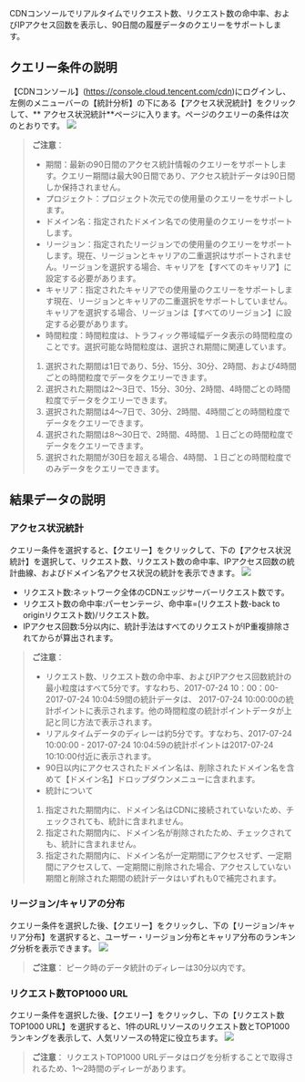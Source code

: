 CDNコンソールでリアルタイムでリクエスト数、リクエスト数の命中率、およびIPアクセス回数を表示し、90日間の履歴データのクエリーをサポートします。

## クエリー条件の説明

【CDNコンソール】(https://console.cloud.tencent.com/cdn)にログインし、左側のメニューバーの【統計分析】の下にある【アクセス状況統計】をクリックして、** アクセス状況統計**ページに入ります。ページのクエリーの条件は次のとおりです。
![](https://main.qcloudimg.com/raw/77bc42af5f52359996123568c213c43b.png)

> **ご注意**：
>
> + 期間：最新の90日間のアクセス統計情報のクエリーをサポートします。クエリー期間は最大90日間であり、アクセス統計データは90日間しか保持されません。
> + プロジェクト：プロジェクト次元での使用量のクエリーをサポートします。
> + ドメイン名：指定されたドメイン名での使用量のクエリーをサポートします。
> + リージョン：指定されたリージョンでの使用量のクエリーをサポートします。現在、リージョンとキャリアの二重選択はサポートされません。リージョンを選択する場合、キャリアを【すべてのキャリア】に設定する必要があります。
> + キャリア：指定されたキャリアでの使用量のクエリーをサポートします現在、リージョンとキャリアの二重選択をサポートしていません。キャリアを選択する場合、リージョンは【すべてのリージョン】に設定する必要があります。
> + 時間粒度：時間粒度は、トラフィック帯域幅データ表示の時間粒度のことです。選択可能な時間粒度は、選択され期間に関連しています。
>
> 1. 選択された期間は1日であり、5分、15分、30分、2時間、および4時間ごとの時間粒度でデータをクエリーできます。
> 2. 選択された期間は2～3日で、15分、30分、2時間、4時間ごとの時間粒度でデータをクエリーできます。
> 3. 選択された期間は4～7日で、30分、2時間、4時間ごとの時間粒度でデータをクエリーできます。
> 4. 選択された期間は8～30日で、2時間、4時間、１日ごとの時間粒度でデータをクエリーできます。
> 5. 選択された期間が30日を超える場合、4時間、１日ごとの時間粒度でのみデータをクエリーできます。

## 結果データの説明

### アクセス状況統計

クエリー条件を選択すると、【クエリー】をクリックして、下の【アクセス状況統計】を選択して、リクエスト数、リクエスト数の命中率、IPアクセス回数の統計曲線、およびドメイン名アクセス状況の統計を表示できます。
![](https://main.qcloudimg.com/raw/9a05eced93f9b48874008f554ade75b6.png)

+ リクエスト数:ネットワーク全体のCDNエッジサーバーリクエスト数です。
+ リクエスト数の命中率:パーセンテージ、命中率=(リクエスト数-back to originリクエスト数)/リクエスト数。
+ IPアクセス回数:5分以内に、統計手法はすべてのリクエストがIP重複排除されてからが算出されます。

> **ご注意**：
>
> + リクエスト数、リクエスト数の命中率、およびIPアクセス回数統計の最小粒度はすべて5分です。すなわち、2017-07-24 10：00：00-2017-07-24 10:04:59間の統計データは、 2017-07-24 10:00:00の統計ポイントに表示されます。他の時間粒度の統計ポイントデータが上記と同じ方法で表示されます。
> + リアルタイムデータのディレーは約5分です。すなわち、2017-07-24 10:00:00 - 2017-07-24 10:04:59の統計ポイントは2017-07-24 10:10:00付近に表示されます。
> + 90日以内にアクセスされたドメイン名は、削除されたドメイン名を含めて【ドメイン名】ドロップダウンメニューに含まれます。
> + 統計について
>
> 1. 指定された期間内に、ドメイン名はCDNに接続されていないため、チェックされても、統計に含まれません。
> 2. 指定された期間内に、ドメイン名が削除されたため、チェックされても、統計に含まれません。
> 3. 指定された期間内に、ドメイン名が一定期間にアクセスせず、一定期間にアクセスして、一定期間に削除された場合、アクセスしていない期間と削除された期間の統計データはいずれも0で補完されます。

### リージョン/キャリアの分布

クエリー条件を選択した後、【クエリー】をクリックし、下の【リージョン/キャリア分布】を選択すると、ユーザー・リージョン分布とキャリア分布のランキング分析を表示できます。
![](https://main.qcloudimg.com/raw/eb16e629f6696fb8a1dd583f253e1b8e.png)

> **ご注意**：
> ピーク時のデータ統計のディレーは30分以内です。

### リクエスト数TOP1000 URL

クエリー条件を選択した後、【クエリー】をクリックし、下の【リクエスト数TOP1000 URL】を選択すると、1件のURLリソースのリクエスト数とTOP1000ランキングを表示して、人気リソースの特定に役立ちます。
![](https://main.qcloudimg.com/raw/b726260a353aae2be7f59b5107486e22.png)

> **ご注意**：
> リクエストTOP1000 URLデータはログを分析することで取得されるため、1～2時間のディレーがあります。
